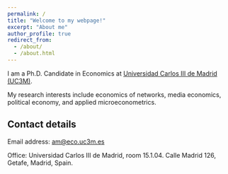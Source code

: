 ```yaml
---
permalink: /
title: "Welcome to my webpage!"
excerpt: "About me"
author_profile: true
redirect_from: 
  - /about/
  - /about.html
---
```




I am a Ph.D. Candidate in Economics at [Universidad Carlos III de Madrid (UC3M)](http://economics.uc3m.es/).

My research interests include economics of networks, media economics, political economy, and applied microeconometrics. 



## Contact details



Email address: <a href="mailto:am@eco.uc3m.es">am@eco.uc3m.es</a>


Office: Universidad Carlos III de Madrid, room 15.1.04. Calle Madrid 126, Getafe, Madrid, Spain. 

